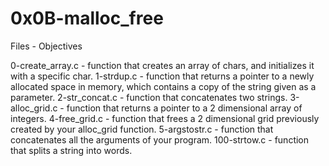# 0x0B-malloc_free

Files - Objectives

0-create_array.c - function that creates an array of chars, and initializes it with a specific char.
1-strdup.c -  function that returns a pointer to a newly allocated space in memory, which contains a copy of the string given as a parameter.
2-str_concat.c - function that concatenates two strings.
3-alloc_grid.c - function that returns a pointer to a 2 dimensional array of integers.
4-free_grid.c - function that frees a 2 dimensional grid previously created by your alloc_grid function.
5-argstostr.c -  function that concatenates all the arguments of your program.
100-strtow.c - function that splits a string into words.
